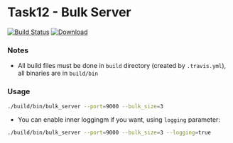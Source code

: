# Task12 - Bulk Server
[![Build Status](https://travis-ci.com/mkvdv/otus-cpp-2018.svg?branch=task12)](https://travis-ci.com/mkvdv/otus-cpp-2018)
[![Download](https://api.bintray.com/packages/mkvdv/otus12/bulk_server/images/download.svg)](https://bintray.com/mkvdv/otus12/bulk_server/_latestVersion)

### Notes
* All build files must be done in `build` directory (created by `.travis.yml`), all binaries are in `build/bin`

### Usage
```bash
./build/bin/bulk_server --port=9000 --bulk_size=3
```

* You can enable inner loggingm if you want, using  `logging` parameter:
```bash
./build/bin/bulk_server --port=9000 --bulk_size=3 --logging=true
```